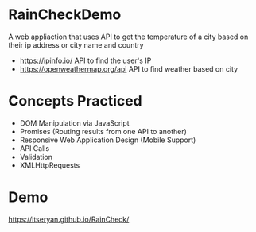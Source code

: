 # RainCheckDemo
A web appliaction that uses API to get the temperature of a city based on their ip address or city name and country
- https://ipinfo.io/ API to find the user's IP
- https://openweathermap.org/api API to find weather based on city

# Concepts Practiced
- DOM Manipulation via JavaScript
- Promises (Routing results from one API to another)
- Responsive Web Application Design (Mobile Support)
- API Calls 
- Validation
- XMLHttpRequests

# Demo
https://itseryan.github.io/RainCheck/
